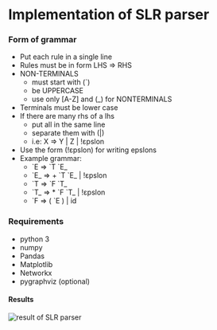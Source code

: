 # Implementation of SLR parser
### Form of grammar
- Put each rule in a single line
- Rules must be in form LHS => RHS
- NON-TERMINALS
    - must start with (`)
    - be UPPERCASE
    - use only [A-Z] and (_) for NONTERMINALS
- Terminals must be lower case
- If there are many rhs of a lhs
    - put all in the same line
    - separate them with (|)
    - i.e: X => Y | Z | !εpslon
- Use the form (!εpslon) for writing epslons
- Example grammar:
    - \`E => \`T \`E_
    - \`E_ => + \`T \`E_ | !εpslon
    - \`T => \`F \`T_
    - \`T_ => * \`F \`T_ | !εpslon
    - \`F => ( \`E ) | id
### Requirements
- python 3
- numpy
- Pandas
- Matplotlib
- Networkx
- pygraphviz (optional)
#### Results

![result of SLR parser](https://lh3.googleusercontent.com/wPjIppmlmsLfOCa1wHPafi2hwj4EPPbnj5ZP-SiTYAgurYpSzep35V4-qhnCe1b0JAJPIbSKZfk0e85uitou7qFeGfW9AgjghXDiJf5y_wRcx18LHxKo5p8z1NJATooqkQspPXmL=w1066-h389-no)
